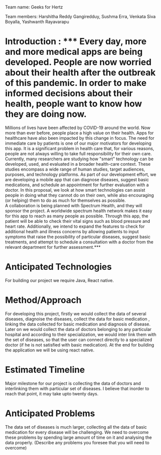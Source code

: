 Team name: Geeks for Hertz

Team members: Harshitha Reddy Gangiredduy, Sushma Erra, Venkata Siva Boyalla, Yashwanth Rayavarapu

# Introduction : *** Every day, more and more medical apps are being developed. People are now worried about their health after the outbreak of this pandemic. In order to make informed decisions about their health, people want to know how they are doing now.
Millions of lives have been affected by COVID-19 around the world. Now more than ever before, people place a high value on their health. Apps for healthcare have also been impacted by this change in focus. The need for immediate care by patients is one of our major motivators for developing this app. It is a significant problem in health care that, for various reasons, people are not always willing to take full responsibility for their own care.
Currently, many researchers are studying how "smart" technology can be developed, used, and evaluated in a broader health-care context. These studies encompass a wide range of human studies, target audiences, purposes, and technology platforms. As part of our development effort, we are developing a mobile app that can diagnose diseases, suggest basic medications, and schedule an appointment for further evaluation with a doctor. In this proposal, we look at how smart technologies can assist people in doing what they cannot do on their own, while also encouraging (or helping) them to do as much for themselves as possible.		
A collaboration is being planned with Spectrum Health, and they will sponsor the project. A worldwide spectrum health network makes it easy for this app to reach as many people as possible. Through this app, the patient will be able to check their vital signs such as blood pressure and heart rate. Additionally, we intend to expand the features to check for additional health and illness concerns by allowing patients to input symptoms that raise the possibility of particular diseases, suggest basic treatments, and attempt to schedule a consultation with a doctor from the relevant department for further assessment.***


# Anticipated Technologies
For building our project we require Java, React native.


# Method/Approach
For developing this project, firstly we would collect the data of several diseases, diagnoise the diseases, collect the data for basic medication , linking the data collected for basic medication and diagnosis of disease. Later on we would collect the data of doctors belonging to any particular hospital and according to their specialization, we would inter link them with the set of diseases, so that the user can connect directly to a specialized doctor (if he is not satisfied with basic medication). At the end for building the application we will be using react native.


# Estimated Timeline
Major milestone for our project is collecting the data of doctors and interlinking them with particular set of diseases. I believe that inorder to reach that point, it may take upto twenty days.


# Anticipated Problems
The data set of diseases is much larger, collecting all the data of basic medication for every disease will be challenging. We need to overcome these problems by spending large amount of time on it and analysing the data properly.
(Describe any problems you foresee that you will need to overcome)
